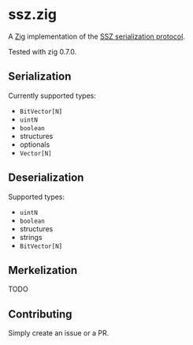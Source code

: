 # ssz.zig
A [Zig](https://ziglang.org) implementation of the [SSZ serialization protocol](https://github.com/ethereum/eth2.0-specs/blob/dev/ssz/simple-serialize.md).

Tested with zig 0.7.0.

## Serialization

Currently supported types:

 * `BitVector[N]`
 * `uintN`
 * `boolean`
 * structures
 * optionals
 * `Vector[N]`

## Deserialization

Supported types:

 * `uintN`
 * `boolean`
 * structures
 * strings
 * `BitVector[N]`

## Merkelization

TODO

## Contributing

Simply create an issue or a PR.
